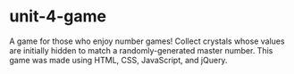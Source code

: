 # unit-4-game

A game for those who enjoy number games! Collect crystals whose values are initially hidden to match a randomly-generated master number. This game was made using HTML, CSS, JavaScript, and jQuery.
